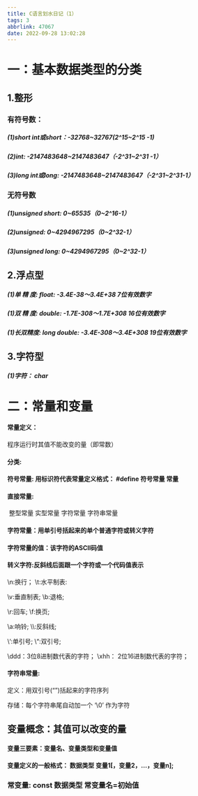 ```yaml
---
title: C语言划水日记（1）
tags: 3
abbrlink: 47067
date: 2022-09-28 13:02:28
---
```


# 一：基本数据类型的分类

## 1.整形

### 有符号数：

##### (1)short int或short：-32768~32767(2^15~2^15 -1)

##### (2)int: -2147483648~2147483647（-2^31~2^31 -1）

##### (3)long int或long: -2147483648~2147483647（-2^31~2^31-1）

### 无符号数

##### (1)unsigned short: 0~65535（0~2^16-1）

##### (2)unsigned: 0~4294967295（0~2^32-1）

##### (3)unsigned long: 0~4294967295（0~2^32-1）

## 2.浮点型

##### (1)单 精 度: float: -3.4E-38～3.4E+38   7位有效数字

##### (1)双 精 度: double: -1.7E-308～1.7E+308   16位有效数字

##### (1)长双精度: long double: -3.4E-308～3.4E+308   19位有效数字

## 3.字符型

##### (1)字符： char

# 二：常量和变量

#### 常量定义：

程序运行时其值不能改变的量（即常数）

#### 分类:

#### 符号常量:   用标识符代表常量定义格式： #define   符号常量   常量

#### 直接常量:

​    整型常量   实型常量    字符常量   字符串常量

#### 字符常量：用单引号括起来的单个普通字符或转义字符

#### 字符常量的值：该字符的ASCII码值

#### 转义字符:反斜线后面跟一个字符或一个代码值表示

\n:换行；                                       \t:水平制表: 

\v:垂直制表;                                   \b:退格; 

\r:回车;                                            \f:换页; 

\a:响铃;                                            \\\\:反斜线; 

\‘:单引号;                                          \“:双引号; 

 \ddd：3位8进制数代表的字符； \xhh： 2位16进制数代表的字符；

#### 字符串常量:

定义：用双引号(“”)括起来的字符序列

存储：每个字符串尾自动加一个 ‘\0’ 作为字符

## 变量概念：其值可以改变的量

#### 变量三要素：变量名、变量类型和变量值

#### 变量定义的一般格式：     数据类型  变量1[，变量2，…，变量n];

### 常变量: const 数据类型 常变量名=初始值
